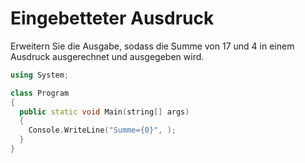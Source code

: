 # Eingebetteter Ausdruck

Erweitern Sie die Ausgabe, sodass die Summe von 17 und 4 in einem Ausdruck ausgerechnet und ausgegeben wird.

```cpp
using System;

class Program
{
  public static void Main(string[] args)
  {
    Console.WriteLine("Summe={0}", );
  }
}
```